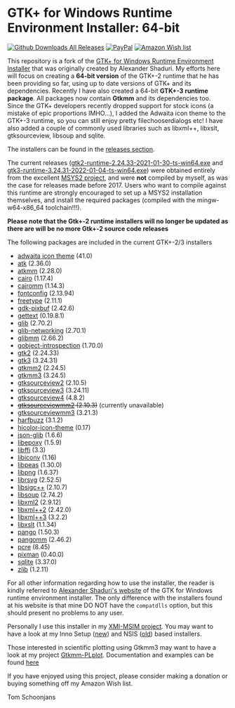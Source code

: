 GTK+ for Windows Runtime Environment Installer: 64-bit
======================================================

[![Github Downloads All Releases](https://img.shields.io/github/downloads/tschoonj/GTK-for-Windows-Runtime-Environment-Installer/total.svg)](https://github.com/tschoonj/GTK-for-Windows-Runtime-Environment-Installer/releases)
   [![PayPal](https://img.shields.io/badge/Donate-PayPal-green.svg)](https://www.paypal.me/tomschoonjans/10)   [![Amazon Wish list](https://img.shields.io/badge/Amazon-Wishlist-green.svg)](http://amzn.eu/8ml3d0c)

This repository is a fork of the  [GTK+ for Windows Runtime Environment Installer](http://gtk-win.sourceforge.net) that was originally created
by Alexander Shaduri.
My efforts here will focus on creating a **64-bit version** of the GTK+-2 runtime that he has been providing so far, using up to date versions of GTK+ and its dependencies. Recently I have also created a 64-bit **GTK+-3 runtime package**. All packages now contain **Gtkmm** and its dependencies too. Since the GTK+ developers recently dropped support for stock icons (a mistake of epic proportions IMHO...), I added the Adwaita icon theme to the GTK+-3 runtime, so you can still enjoy pretty filechooserdialogs etc! I have also added a couple of commonly used libraries such as libxml++, libxslt, gtksourceview, libsoup and sqlite.

The installers can be found in the [releases section](https://github.com/tschoonj/GTK-for-Windows-Runtime-Environment-Installer/releases).

The current releases ([gtk2-runtime-2.24.33-2021-01-30-ts-win64.exe](https://github.com/tschoonj/GTK-for-Windows-Runtime-Environment-Installer/releases/download/2021-01-30/gtk2-runtime-2.24.33-2021-01-30-ts-win64.exe) and [gtk3-runtime-3.24.31-2022-01-04-ts-win64.exe](https://github.com/tschoonj/GTK-for-Windows-Runtime-Environment-Installer/releases/download/2022-01-04/gtk3-runtime-3.24.31-2022-01-04-ts-win64.exe)) were obtained entirely from the excellent [MSYS2 project](https://www.msys2.org), and were **not** compiled by myself, as was the case for releases made before 2017. Users who want to compile against this runtime are strongly encouraged to set up a MSYS2 installation themselves, and install the required packages (compiled with the mingw-w64-x86\_64 toolchain!!!).

**Please note that the Gtk+-2 runtime installers will no longer be updated as there are will be no more Gtk+-2 source code releases**

The following packages are included in the current GTK+-2/3 installers

* [adwaita icon theme](http://ftp.gnome.org/pub/GNOME/sources/adwaita-icon-theme/) (41.0)
* [atk](http://ftp.gnome.org/pub/GNOME/sources/atk/) (2.36.0)
* [atkmm](http://ftp.gnome.org/pub/GNOME/sources/atkmm/) (2.28.0)
* [cairo](http://cairographics.org/releases/) (1.17.4)
* [cairomm](http://cairographics.org/releases/) (1.14.3)
* [fontconfig](http://www.freedesktop.org/software/fontconfig/release/) (2.13.94)
* [freetype](http://www.freetype.org/download.html) (2.11.1)
* [gdk-pixbuf](http://ftp.gnome.org/pub/GNOME/sources/gdk-pixbuf/) (2.42.6)
* [gettext](http://ftp.gnu.org/pub/gnu/gettext/) (0.19.8.1)
* [glib](http://ftp.gnome.org/pub/GNOME/sources/glib/) (2.70.2)
* [glib-networking](http://ftp.gnome.org/pub/GNOME/sources/glib-networking/) (2.70.1)
* [glibmm](http://ftp.gnome.org/pub/GNOME/sources/glibmm/) (2.66.2)
* [gobject-introspection](http://ftp.gnome.org/pub/GNOME/sources/gobject-introspection/) (1.70.0)
* [gtk2](http://ftp.gnome.org/pub/GNOME/sources/gtk+/) (2.24.33)
* [gtk3](http://ftp.gnome.org/pub/GNOME/sources/gtk+/) (3.24.31)
* [gtkmm2](http://ftp.gnome.org/pub/GNOME/sources/gtkmm) (2.24.5)
* [gtkmm3](http://ftp.gnome.org/pub/GNOME/sources/gtkmm) (3.24.5)
* [gtksourceview2](http://ftp.gnome.org/pub/GNOME/sources/gtksourceview/) (2.10.5)
* [gtksourceview3](http://ftp.gnome.org/pub/GNOME/sources/gtksourceview/) (3.24.11)
* [gtksourceview4](http://ftp.gnome.org/pub/GNOME/sources/gtksourceview/) (4.8.2)
* ~~[gtksourceviewmm2](http://ftp.gnome.org/pub/GNOME/sources/gtksourceviewmm/) (2.10.3)~~ (currently unavailable)
* [gtksourceviewmm3](http://ftp.gnome.org/pub/GNOME/sources/gtksourceviewmm/) (3.21.3)
* [harfbuzz](http://www.freedesktop.org/software/harfbuzz/release/) (3.1.2)
* [hicolor-icon-theme](http://icon-theme.freedesktop.org/releases/) (0.17)
* [json-glib](http://ftp.gnome.org/pub/gnome/sources/json-glib/) (1.6.6)
* [libepoxy](https://github.com/anholt/libepoxy) (1.5.9)
* [libffi](http://sourceware.org/libffi/) (3.3)
* [libiconv](https://ftp.gnu.org/pub/gnu/libiconv/) (1.16)
* [libpeas](http://ftp.gnome.org/pub/gnome/sources/libpeas/) (1.30.0)
* [libpng](http://sourceforge.net/project/showfiles.php?group_id=5624) (1.6.37)
* [librsvg](http://ftp.gnome.org/pub/GNOME/sources/librsvg/) (2.52.5)
* [libsigc++](http://ftp.gnome.org/pub/GNOME/sources/libsigc++/) (2.10.7)
* [libsoup](http://ftp.gnome.org/pub/GNOME/sources/libsoup/) (2.74.2)
* [libxml2](http://xmlsoft.org/sources/) (2.9.12)
* [libxml++2](http://ftp.gnome.org/pub/GNOME/sources/libxml++/) (2.42.0)
* [libxml++3](http://ftp.gnome.org/pub/GNOME/sources/libxml++/) (3.2.2)
* [libxslt](http://xmlsoft.org/sources/) (1.1.34)
* [pango](http://ftp.gnome.org/pub/GNOME/sources/pango/) (1.50.3)
* [pangomm](http://ftp.gnome.org/pub/GNOME/sources/pangomm/) (2.46.2)
* [pcre](ftp://ftp.csx.cam.ac.uk/pub/software/programming/pcre/) (8.45)
* [pixman](http://cairographics.org/releases/) (0.40.0)
* [sqlite](https://www.sqlite.org) (3.37.0)
* [zlib](http://www.zlib.net) (1.2.11)

For all other information regarding how to use the installer, the reader is kindly referred to [Alexander Shaduri's website](http://gtk-win.sourceforge.net) of the GTK for Windows runtime environment installer. The only difference with the installers found at his website is that mine DO NOT have the `compatdlls` option, but this should present no problems to any user.  

Personally I use this installer in my [XMI-MSIM project](http://github.com/tschoonj/xmimsim). You may want to have a look at my Inno Setup ([new](https://github.com/tschoonj/xmimsim/blob/master/windows/xmimsim.iss)) and NSIS ([old](https://github.com/tschoonj/xmimsim/blob/XMI-MSIM-4.0/nsis/xmimsim-win64.nsi.in)) based installers. 

Those interested in scientific plotting using Gtkmm3 may want to have a look at my project [Gtkmm-PLplot](https://github.com/tschoonj/gtkmm-plplot). Documentation and examples can be found [here](http://tschoonj.github.io/gtkmm-plplot)

If you have enjoyed using this project, please consider making a donation or buying something off my Amazon Wish list. 

Tom Schoonjans
